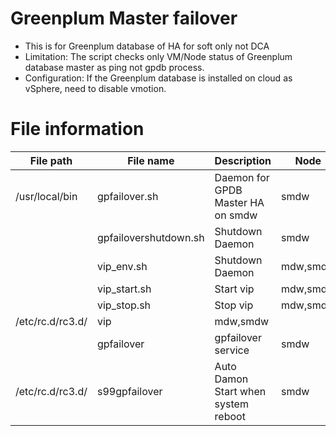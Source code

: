 # Greenplum Master failover
- This is for Greenplum database of HA for soft only not DCA
- Limitation: 
  The script checks only VM/Node status of Greenplum database master as ping not gpdb process.
- Configuration:
  If the Greenplum database is installed on cloud as vSphere, need to disable vmotion.

# File information
|File path            |File name                | Description                        | Node  |
|---------------------|-------------------------|------------------------------------|------ |
|/usr/local/bin       |gpfailover.sh            | Daemon for GPDB Master HA on smdw  | smdw  |
|                     |gpfailovershutdown.sh    |Shutdown Daemon                     | smdw  |
|                     |vip_env.sh               |Shutdown Daemon                     | mdw,smdw  |
|                     |vip_start.sh             |Start vip                           | mdw,smdw  |
|                     |vip_stop.sh              |Stop vip                            | mdw,smdw  |
|/etc/rc.d/rc3.d/     |vip                      | mdw,smdw                           |   |
|                     |gpfailover               |gpfailover service                  | smdw  |
|/etc/rc.d/rc3.d/     |s99gpfailover            |Auto Damon Start when system reboot | smdw  |
